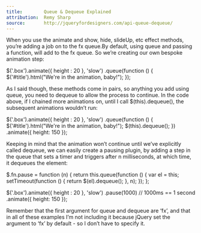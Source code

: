 ```yaml
---
title:        Queue & Dequeue Explained
attribution:  Remy Sharp
source:		  http://jqueryfordesigners.com/api-queue-dequeue/
---
```


When you use the animate and show, hide, slideUp, etc effect methods, you’re adding a job on to the fx queue.By default, using queue and passing a function, will add to the fx queue. So we’re creating our own bespoke animation step:

<div class="example" markdown="1">
$('.box').animate({
	height : 20
}, 'slow')
.queue(function () {
	$('#title').html("We're in the animation, baby!");
});
</div>

As I said though, these methods come in pairs, so anything you add using queue, you need to dequeue to allow the process to continue. In the code above, if I chained more animations on, until I call $(this).dequeue(), the subsequent animations wouldn’t run:

<div class="example" markdown="1">
$('.box').animate({
	height : 20
}, 'slow')
.queue(function () {
	$('#title').html("We're in the animation, baby!");
	$(this).dequeue();
})
.animate({
	height: 150
});
</div>

Keeping in mind that the animation won’t continue until we’ve explicitly called dequeue, we can easily create a pausing plugin, by adding a step in the queue that sets a timer and triggers after n milliseconds, at which time, it dequeues the element:

<div class="example" markdown="1">
$.fn.pause = function (n) {
	return this.queue(function () {
		var el = this;
		setTimeout(function () {
			return $(el).dequeue();
		}, n);
	});
};

$('.box').animate({
		height : 20
	}, 'slow')
	.pause(1000) // 1000ms == 1 second
	.animate({
		height: 150
	});
</div>

Remember that the first argument for queue and dequeue are ‘fx’, and that in all of these examples I’m not including it because jQuery set the argument to ‘fx’ by default - so I don’t have to specify it.
